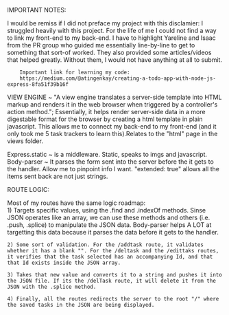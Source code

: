 
IMPORTANT NOTES: 

I would be remiss if I did not preface my project with this disclamier: 
        I struggled heavily with this project. For the life of me I could not find a way to link my front-end to my back-end. 
        I have to highlight Yareline and Isaac from the PR group who guided me essentially line-by-line to get to something that sort-of worked. They also provided some articles/videos that helped greatly. Without them, I would not have anything at all to submit. 

        Important link for learning my code: 
        https://medium.com/@atingenkay/creating-a-todo-app-with-node-js-express-8fa51f39b16f




 VIEW ENGINE ~ "A view engine translates a server-side template into HTML markup and renders it in the web browser when triggered by a controller's action method."; Essentially, it helps render server-side data in a more digestable format for the browser by creating a html template in plain javascript. This allows me to connect my back-end to my front-end (and it only took me 5 task trackers to learn this).Relates to the "html" page in the views folder. 

 Express.static ~ is a middleware. Static, speaks to imgs and javascript. 
 Body-parser ~ It parses the form sent into the server before the it gets to the handler. Allow me to pinpoint info I want. "extended: true" allows all the items sent back are not just strings. 


ROUTE LOGIC: 

Most of my routes have the same logic roadmap:  
    1) Targets specific values, using the .find and .indexOf methods. 
        Sinse JSON operates like an array, we can use these methods and others (i.e. .push, .splice) to manipulate the JSON data.
        Body-parser helps A LOT at targetting this data because it parses the data before it gets to the handler.  
    
    2) Some sort of validation. For the /addtask route, it validates    whether it has a blank "". For the /deltask and the /edittaks routes, it verifies that the task selected has an accompanying Id, and that that Id exists inside the JSON array. 

    3) Takes that new value and converts it to a string and pushes it into the JSON file. If its the /delTask route, it will delete it from the JSON with the .splice method. 

    4) Finally, all the routes redirects the server to the root "/" where the saved tasks in the JSON are being displayed. 


